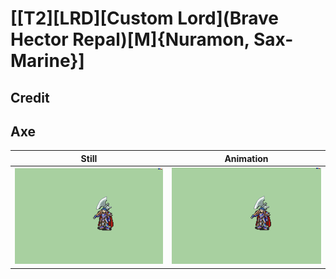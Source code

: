 # [\[T2\]\[LRD\]\[Custom Lord\]\(Brave Hector Repal\)\[M\]{Nuramon, Sax-Marine}]

## Credit


	
## Axe

| Still | Animation |
| :---: | :-------: |
| ![Axe still](./Axe_000.png) | ![Axe animation](./Axe.gif) |
